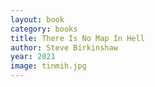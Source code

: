 ```yaml
---
layout: book
category: books
title: There Is No Map In Hell
author: Steve Birkinshaw
year: 2021
image: tinmih.jpg
---
```

